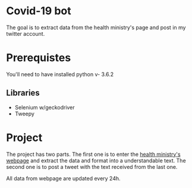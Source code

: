 # Covid-19 bot

The goal is to extract data from the health ministry's page and post in my twitter account.

# Prerequistes

You'll need to have installed python v- 3.6.2

## Libraries

- Selenium w/geckodriver
- Tweepy

# Project

The project has two parts. The first one is to enter the [health ministry's webpage](https://covid.saude.gov.br/) and extract the data and format into a understandable text. The second one is to post a tweet with the text received from the last one.

All data from webpage are updated every 24h.


